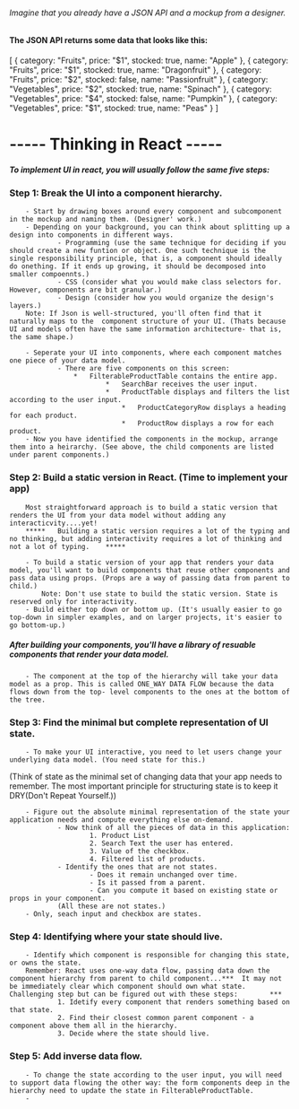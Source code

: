 ###### Imagine that you already have a JSON API and a mockup from a designer.

#### The JSON API returns some data that looks like this:

[
{ category: "Fruits", price: "$1", stocked: true, name: "Apple" },
{ category: "Fruits", price: "$1", stocked: true, name: "Dragonfruit" },
{ category: "Fruits", price: "$2", stocked: false, name: "Passionfruit" },
{ category: "Vegetables", price: "$2", stocked: true, name: "Spinach" },
{ category: "Vegetables", price: "$4", stocked: false, name: "Pumpkin" },
{ category: "Vegetables", price: "$1", stocked: true, name: "Peas" }
]

# ----- Thinking in React -----

##### To implement UI in react, you will usually follow the same five steps:

### Step 1: Break the UI into a component hierarchy.

        - Start by drawing boxes around every component and subcomponent in the mockup and naming them. (Designer' work.)
        - Depending on your background, you can think about splitting up a design into components in different ways.
                - Programming (use the same technique for deciding if you should create a new funtion or object. One such technique is the single responsibility principle, that is, a component should ideally do onething. If it ends up growing, it should be decomposed into smaller compoennts.)
                - CSS (consider what you would make class selectors for. However, components are bit granular.)
                - Design (consider how you would organize the design's layers.)
        Note: If Json is well-structured, you'll often find that it naturally maps to the  component structure of your UI. (Thats because UI and models often have the same information architecture- that is, the same shape.)

        - Seperate your UI into components, where each component matches one piece of your data model.
                - There are five components on this screen:
                    *   FilterableProductTable contains the entire app.
                            *   SearchBar receives the user input.
                            *   ProductTable displays and filters the list according to the user input.
                                *   ProductCategoryRow displays a heading for each product.
                                *   ProductRow displays a row for each product.
        - Now you have identified the components in the mockup, arrange them into a heirarchy. (See above, the child components are listed under parent components.)

### Step 2: Build a static version in React. (Time to implement your app)

        Most straightforward approach is to build a static version that renders the UI from your data model without adding any interacticvity....yet!
        *****   Building a static version requires a lot of the typing and no thinking, but adding interactivity requires a lot of thinking and not a lot of typing.    *****

        - To build a static version of your app that renders your data model, you'll want to build components that reuse other components and pass data using props. (Props are a way of passing data from parent to child.)
            Note: Don't use state to build the static version. State is reserved only for interactivity.
        - Build either top down or bottom up. (It's usually easier to go top-down in simpler examples, and on larger projects, it's easier to go bottom-up.)

##### After building your components, you'll have a library of resuable components that render your data model.

        - The component at the top of the hierarchy will take your data model as a prop. This is called ONE_WAY DATA FLOW because the data flows down from the top- level components to the ones at the bottom of the tree.

### Step 3: Find the minimal but complete representation of UI state.

        - To make your UI interactive, you need to let users change your underlying data model. (You need state for this.)

(Think of state as the minimal set of changing data that your app needs to remember. The most important principle for structuring state is to keep it DRY(Don't Repeat Yourself.))

        - Figure out the absolute minimal representation of the state your application needs and compute everything else on-demand.
                - Now think of all the pieces of data in this application:
                        1. Product List
                        2. Search Text the user has entered.
                        3. Value of the checkbox.
                        4. Filtered list of products.
                - Identify the ones that are not states.
                        - Does it remain unchanged over time.
                        - Is it passed from a parent.
                        - Can you compute it based on existing state or props in your component.
                (All these are not states.)
        - Only, seach input and checkbox are states.

### Step 4: Identifying where your state should live.

        - Identify which component is responsible for changing this state, or owns the state.
        Remember: React uses one-way data flow, passing data down the component hierarchy from parent to child component...***  It may not be immediately clear which component should own what state. Challenging step but can be figured out with these steps:        ***
                1. Idetify every component that renders something based on that state.
                2. Find their closest common parent component - a component above them all in the hierarchy.
                3. Decide where the state should live.

### Step 5: Add inverse data flow.

        - To change the state according to the user input, you will need to support data flowing the other way: the form components deep in the hierarchy need to update the state in FilterableProductTable.
        -
